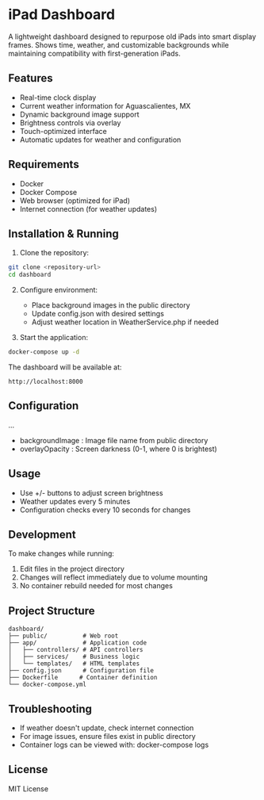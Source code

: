 # iPad Dashboard

A lightweight dashboard designed to repurpose old iPads into smart display frames. Shows time, weather, and customizable backgrounds while maintaining compatibility with first-generation iPads.

## Features

- Real-time clock display
- Current weather information for Aguascalientes, MX
- Dynamic background image support
- Brightness controls via overlay
- Touch-optimized interface
- Automatic updates for weather and configuration

## Requirements

- Docker
- Docker Compose
- Web browser (optimized for iPad)
- Internet connection (for weather updates)

## Installation & Running

1. Clone the repository:
```bash
git clone <repository-url>
cd dashboard
```

2. Configure environment:
   - Place background images in the public directory
   - Update config.json with desired settings
   - Adjust weather location in WeatherService.php if needed

3. Start the application:
```bash
docker-compose up -d
 ```

The dashboard will be available at:

```plaintext
http://localhost:8000
 ```

## Configuration
...
- backgroundImage : Image file name from public directory
- overlayOpacity : Screen darkness (0-1, where 0 is brightest)

## Usage
- Use +/- buttons to adjust screen brightness
- Weather updates every 5 minutes
- Configuration checks every 10 seconds for changes

## Development
To make changes while running:
1. Edit files in the project directory
2. Changes will reflect immediately due to volume mounting
3. No container rebuild needed for most changes

## Project Structure
```plaintext
dashboard/
├── public/          # Web root
├── app/             # Application code
│   ├── controllers/ # API controllers
│   ├── services/    # Business logic
│   └── templates/   # HTML templates
├── config.json      # Configuration file
├── Dockerfile      # Container definition
└── docker-compose.yml
 ```

## Troubleshooting
- If weather doesn't update, check internet connection
- For image issues, ensure files exist in public directory
- Container logs can be viewed with: docker-compose logs

## License
MIT License